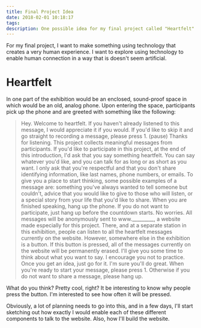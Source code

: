 ```yaml
---
title: Final Project Idea
date: 2018-02-01 10:18:17
tags:
description: One possible idea for my final project called "Heartfelt".  It might be a little ambitious.
---
```


For my final project, I want to make something using technology that creates a very human experience.  I want to explore using technology to enable human connection in a way that is doesn't seem artificial.

# Heartfelt

In one part of the exhibition would be an enclosed, sound-proof space in which would be an old, analog phone.  Upon entering the space, participants pick up the phone and are greeted with something like the following:

> Hey.  Welcome to heartfelt.  If you haven't already listened to this message, I would appreciate it if you would.  If you'd like to skip it and go straight to recording a message, please press 1. (pause) Thanks for listening.  This project collects meaningful messages from participants.  If you'd like to participate in this project, at the end of this introduction, I'd ask that you say something heartfelt.  You can say whatever you'd like, and you can talk for as long or as short as you want. I only ask that you're respectful and that you don't share identifying information, like last names, phone numbers, or emails.  To give you a place to start thinking, some possible examples of a message are: something you've always wanted to tell someone but couldn't, advice that you would like to give to those who will listen, or a special story from your life that you'd like to share. When you are finished speaking, hang up the phone.  If you do not want to participate, just hang up before the countdown starts.  No worries.  All messages will be anonymously sent to www._________, a website made especially for this project.  There, and at a separate station in this exhibition, people can listen to all the heartfelt messages currently on the website.
> However, somewhere else in the exhibition is a button.  If this button is pressed, all of the messages currently on the website will be permanently erased.
> I'll give you some time to think about what you want to say.  I encourage you not to practice.  Once you get an idea, just go for it.  I'm sure you'll do great.  When you're ready to start your message, please press 1.  Otherwise if you do not want to share a message, please hang up.

What do you think?  Pretty cool, right?  It be interesting to know why people press the button.  I'm interested to see how often it will be pressed.  

Obviously, a lot of planning needs to go into this, and in a few days, I'll start sketching out how exactly I would enable each of these different components to talk to the website.  Also, how I'll build the website.
